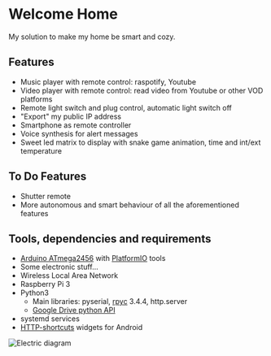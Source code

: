 # Welcome Home
My solution to make my home be smart and cozy.


## Features
 * Music player with remote control: raspotify, Youtube
 * Video player with remote control: read video from Youtube or other VOD platforms
 * Remote light switch and plug control, automatic light switch off
 * "Export" my public IP address
 * Smartphone as remote controller
 * Voice synthesis for alert messages
 * Sweet led matrix to display with snake game animation, time and int/ext temperature


## To Do Features 
 * Shutter remote
 * More autonomous and smart behaviour of all the aforementioned features


## Tools, dependencies and requirements
 * [Arduino ATmega2456](https://store.arduino.cc/arduino-mega-2560-rev3) with [PlatformIO](https://platformio.org/) tools
 * Some electronic stuff...
 * Wireless Local Area Network
 * Raspberry Pi 3
 * Python3 
    * Main libraries: pyserial, [rpyc](https://rpyc.readthedocs.io/en/latest/) 3.4.4, http.server
    * [Google Drive python API](https://developers.google.com/drive/v3/web/about-sdk)
 * systemd services
 * [HTTP-shortcuts](https://github.com/Waboodoo/HTTP-Shortcuts) widgets for Android

![Electric diagram](arduino.png "Summary of modules with input/output arduino pins")
